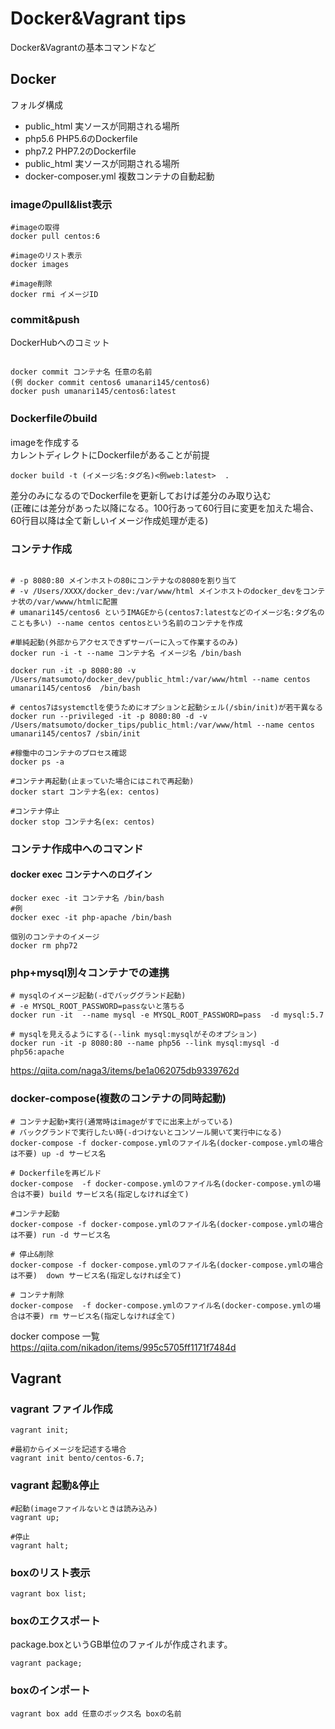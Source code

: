 # Docker&Vagrant tips

Docker&Vagrantの基本コマンドなど

## Docker


フォルダ構成

- public_html 実ソースが同期される場所
- php5.6 PHP5.6のDockerfile
- php7.2 PHP7.2のDockerfile
- public_html 実ソースが同期される場所
- docker-composer.yml 複数コンテナの自動起動


### imageのpull&list表示


```
#imageの取得
docker pull centos:6

#imageのリスト表示
docker images

#image削除
docker rmi イメージID
```

### commit&push

DockerHubへのコミット

```

docker commit コンテナ名 任意の名前
(例 docker commit centos6 umanari145/centos6)
docker push umanari145/centos6:latest

```

### Dockerfileのbuild

imageを作成する<br>
カレントディレクトにDockerfileがあることが前提


```
docker build -t (イメージ名:タグ名)<例web:latest>  .
```
差分のみになるのでDockerfileを更新しておけば差分のみ取り込む<br>
(正確には差分があった以降になる。100行あって60行目に変更を加えた場合、60行目以降は全て新しいイメージ作成処理が走る)


### コンテナ作成

```

# -p 8080:80 メインホストの80にコンテナなの8080を割り当て
# -v /Users/XXXX/docker_dev:/var/www/html メインホストのdocker_devをコンテナ状の/var/wwww/htmlに配置
# umanari145/centos6 というIMAGEから(centos7:latestなどのイメージ名:タグ名のことも多い) --name centos centosという名前のコンテナを作成

#単純起動(外部からアクセスできずサーバーに入って作業するのみ)
docker run -i -t --name コンテナ名 イメージ名 /bin/bash

docker run -it -p 8080:80 -v /Users/matsumoto/docker_dev/public_html:/var/www/html --name centos umanari145/centos6  /bin/bash

# centos7はsystemctlを使うためにオプションと起動シェル(/sbin/init)が若干異なる
docker run --privileged -it -p 8080:80 -d -v /Users/matsumoto/docker_tips/public_html:/var/www/html --name centos umanari145/centos7 /sbin/init

#稼働中のコンテナのプロセス確認
docker ps -a

#コンテナ再起動(止まっていた場合にはこれで再起動)
docker start コンテナ名(ex: centos)

#コンテナ停止
docker stop コンテナ名(ex: centos)

```

### コンテナ作成中へのコマンド

#### docker exec コンテナへのログイン
```
docker exec -it コンテナ名 /bin/bash
#例
docker exec -it php-apache /bin/bash

個別のコンテナのイメージ
docker rm php72

```

### php+mysql別々コンテナでの連携
```
# mysqlのイメージ起動(-dでバッググランド起動)
# -e MYSQL_ROOT_PASSWORD=passないと落ちる
docker run -it  --name mysql -e MYSQL_ROOT_PASSWORD=pass  -d mysql:5.7

# mysqlを見えるようにする(--link mysql:mysqlがそのオプション)
docker run -it -p 8080:80 --name php56 --link mysql:mysql -d php56:apache
```

https://qiita.com/naga3/items/be1a062075db9339762d

### docker-compose(複数のコンテナの同時起動)

```
# コンテナ起動+実行(通常時はimageがすでに出来上がっている)
# バックグランドで実行したい時(-dつけないとコンソール開いて実行中になる)
docker-compose -f docker-compose.ymlのファイル名(docker-compose.ymlの場合は不要) up -d サービス名

# Dockerfileを再ビルド
docker-compose  -f docker-compose.ymlのファイル名(docker-compose.ymlの場合は不要) build サービス名(指定しなければ全て)

#コンテナ起動
docker-compose -f docker-compose.ymlのファイル名(docker-compose.ymlの場合は不要) run -d サービス名

# 停止&削除
docker-compose -f docker-compose.ymlのファイル名(docker-compose.ymlの場合は不要)  down サービス名(指定しなければ全て)

# コンテナ削除
docker-compose  -f docker-compose.ymlのファイル名(docker-compose.ymlの場合は不要) rm サービス名(指定しなければ全て)
```

docker compose 一覧<br>
https://qiita.com/nikadon/items/995c5705ff1171f7484d

## Vagrant

### vagrant ファイル作成


```
vagrant init;

#最初からイメージを記述する場合
vagrant init bento/centos-6.7;

```

### vagrant 起動&停止

```
#起動(imageファイルないときは読み込み)
vagrant up;

#停止
vagrant halt;

```
### boxのリスト表示

```
vagrant box list;

```


### boxのエクスポート

package.boxというGB単位のファイルが作成されます。

```
vagrant package;
```

### boxのインポート

```
vagrant box add 任意のボックス名 boxの名前
```

